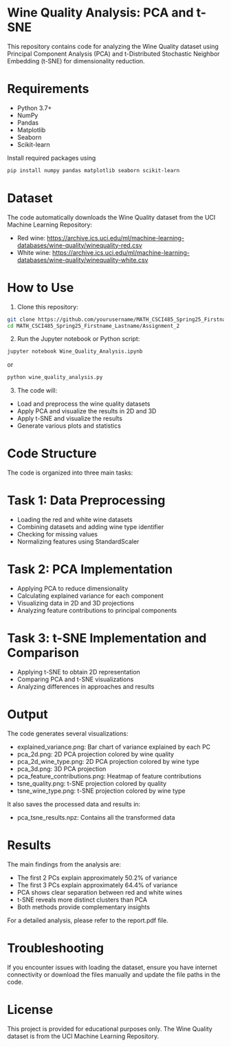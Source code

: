 # Wine Quality Analysis: PCA and t-SNE #

This repository contains code for analyzing the Wine Quality dataset using Principal Component Analysis (PCA) and t-Distributed Stochastic Neighbor Embedding (t-SNE) for dimensionality reduction.
# Requirements

* Python 3.7+
* NumPy
* Pandas
* Matplotlib
* Seaborn
* Scikit-learn

Install required packages using

```bash
pip install numpy pandas matplotlib seaborn scikit-learn
```
# Dataset
The code automatically downloads the Wine Quality dataset from the UCI Machine Learning Repository:

* Red wine: https://archive.ics.uci.edu/ml/machine-learning-databases/wine-quality/winequality-red.csv
* White wine: https://archive.ics.uci.edu/ml/machine-learning-databases/wine-quality/winequality-white.csv

# How to Use

1. Clone this repository:
```bash
git clone https://github.com/yourusername/MATH_CSCI485_Spring25_Firstname_Lastname.git
cd MATH_CSCI485_Spring25_Firstname_Lastname/Assignment_2
```
2. Run the Jupyter notebook or Python script:
```bash 
jupyter notebook Wine_Quality_Analysis.ipynb
```
or
```bash
python wine_quality_analysis.py
```
3. The code will:
* Load and preprocess the wine quality datasets
* Apply PCA and visualize the results in 2D and 3D
* Apply t-SNE and visualize the results
* Generate various plots and statistics

# Code Structure
The code is organized into three main tasks:

# Task 1: Data Preprocessing

* Loading the red and white wine datasets
* Combining datasets and adding wine type identifier
* Checking for missing values
* Normalizing features using StandardScaler

# Task 2: PCA Implementation

* Applying PCA to reduce dimensionality
* Calculating explained variance for each component
* Visualizing data in 2D and 3D projections
* Analyzing feature contributions to principal components

# Task 3: t-SNE Implementation and Comparison

* Applying t-SNE to obtain 2D representation
* Comparing PCA and t-SNE visualizations
* Analyzing differences in approaches and results

# Output 
The code generates several visualizations:

* explained_variance.png: Bar chart of variance explained by each PC
* pca_2d.png: 2D PCA projection colored by wine quality
* pca_2d_wine_type.png: 2D PCA projection colored by wine type
* pca_3d.png: 3D PCA projection
* pca_feature_contributions.png: Heatmap of feature contributions
* tsne_quality.png: t-SNE projection colored by quality
* tsne_wine_type.png: t-SNE projection colored by wine type

It also saves the processed data and results in:

* pca_tsne_results.npz: Contains all the transformed data

# Results
The main findings from the analysis are:

* The first 2 PCs explain approximately 50.2% of variance
* The first 3 PCs explain approximately 64.4% of variance
* PCA shows clear separation between red and white wines
* t-SNE reveals more distinct clusters than PCA
* Both methods provide complementary insights

For a detailed analysis, please refer to the report.pdf file.

# Troubleshooting
If you encounter issues with loading the dataset, ensure you have internet connectivity or download the files manually and update the file paths in the code.
# License
This project is provided for educational purposes only. The Wine Quality dataset is from the UCI Machine Learning Repository.
